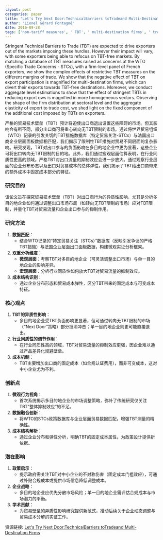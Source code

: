 ```yaml
---
layout: post
categories: paper
title: "Let's Try Next Door:TechnicalBarriers toTradeand Multi-Destination Firms"
author: "Lionel Gérard Fontagné"
date: 2016-09-28
tags: ['non-tariff measures', ' TBT', ' multi-destination firms', ' trade margins']
---
```


Stringent Technical Barriers to Trade (TBT) are expected to drive exporters out of the markets imposing these hurdles. However their impact will vary, with some exporters being able to refocus on TBT-free markets. By matching a database of TBT measures raised as concerns at the WTO (Specific Trade Concerns - STCs), with a firm-level panel of French exporters, we show the complex effects of restrictive TBT measures on the different margins of trade. We show that the negative effect of TBT on export participation is magnified for multi-destination firms, which can divert their exports towards TBT-free destinations. Moreover, we conduct aggregate level estimations to show that the effect of stringent TBTs in reducing export ows is magnified in more homogeneous sectors. Observing the shape of the firm distribution at sectoral level and the aggregate elasticity of export to trade cost, we shed light on the fixed component of the additional cost imposed by TBTs on exporters.

严格的贸易技术壁垒（TBT）预计将迫使出口商退出设置这些障碍的市场。但其影响会有所不同，部分出口商可将重心转向无TBT限制的市场。通过将世界贸易组织（WTO）记录的引发关切的TBT措施数据库（特定贸易关注-STCs）与法国出口商企业层面面板数据相匹配，我们揭示了限制性TBT措施对贸易不同层面的复杂影响。研究发现，TBT对出口参与的负面影响在多目的地企业中更为显著，这些企业可将出口转向无TBT限制的目的地。此外，我们通过宏观层面估算表明，在行业同质性更高的领域，严格TBT对出口流量的抑制效应会进一步放大。通过观察行业层面的企业分布形态以及出口对贸易成本的总体弹性，我们揭示了TBT给出口商带来的额外成本中固定成本部分的特征。

### **研究目的**  
该论文旨在探究贸易技术壁垒（TBT）对出口商行为的异质性影响，尤其是分析多目的地企业如何通过调整出口市场布局（如转向无TBT限制的市场）应对TBT限制，并量化TBT对贸易流量和企业出口参与的抑制作用。

### **研究方法**  
1. **数据匹配**：  
   - 结合WTO记录的“特定贸易关注（STCs）”数据库（反映引发争议的严格TBT措施）与法国企业层面出口面板数据，构建微观实证分析框架。  
2. **双重分析维度**：  
   - **微观层面**：考察TBT对多目的地企业（可灵活调整出口市场）与单一目的地企业的影响差异。  
   - **宏观层面**：分析行业同质性如何放大TBT对贸易流量的抑制效应。  
3. **成本结构识别**：  
   - 通过企业分布形态和贸易成本弹性，区分TBT带来的固定成本与可变成本特征。

### **核心观点**  
1. **TBT的异质性影响**：  
   - 多目的地企业受TBT负面影响更显著，但可通过转向无TBT限制的市场（“Next Door”策略）部分抵消冲击；单一目的地企业则更可能直接退出。  
2. **行业同质性的调节作用**：  
   - 在行业同质性高的领域，TBT对贸易流量的抑制效应更强，因企业难以通过产品差异化规避壁垒。  
3. **成本机制**：  
   - TBT主要增加出口商的固定成本（如合规认证费用），而非可变成本，这对中小企业尤为不利。

### **创新点**  
1. **微观行为视角**：  
   - 首次系统揭示多目的地企业的市场调整策略，弥补了传统研究仅关注TBT“整体抑制效应”的不足。  
2. **数据融合创新**：  
   - 将WTO的STCs政策数据库与企业层面贸易数据匹配，增强TBT测量的精确性。  
3. **成本结构解析**：  
   - 通过企业分布和弹性分析，明确TBT的固定成本属性，为政策设计提供新依据。

### **潜在影响**  
1. **政策启示**：  
   - 提示政府需关注TBT对中小企业的不对称伤害（固定成本门槛效应），可通过补贴合规成本或提供市场信息降低调整成本。  
2. **企业战略**：  
   - 多目的地企业应优先分散市场风险；单一目的地企业需评估合规成本与市场潜力的平衡。  
3. **学术贡献**：  
   - 为贸易壁垒的异质性影响研究提供新范式，推动后续关于企业动态调整与贸易成本分解的实证工作。

资源链接: [Let's Try Next Door:TechnicalBarriers toTradeand Multi-Destination Firms](https://papers.ssrn.com/sol3/papers.cfm?abstract_id=2844097)
